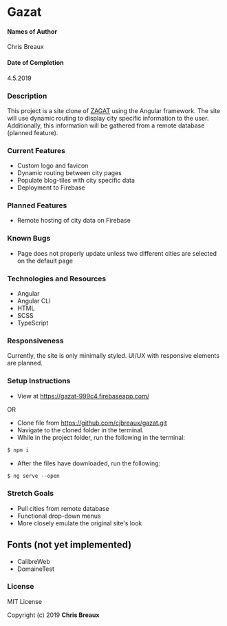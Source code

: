 # Gazat


#### Names of Author
Chris Breaux

#### Date of Completion

4.5.2019

### Description

This project is a site clone of [ZAGAT](https://www.zagat.com/) using the Angular framework. The site will use dynamic routing to display city specific information to the user. Additionally, this information will be gathered from a remote database (planned feature).




### Current Features

* Custom logo and favicon
* Dynamic routing between city pages
* Populate blog-tiles with city specific data
* Deployment to Firebase


### Planned Features
* Remote hosting of city data on Firebase

### Known Bugs
* Page does not properly update unless two different cities are selected on the default page

### Technologies and Resources

* Angular
* Angular CLI
* HTML  
* SCSS
* TypeScript



### Responsiveness

Currently, the site is only minimally styled. UI/UX with responsive elements are planned.

### Setup Instructions

* View at https://gazat-999c4.firebaseapp.com/

 OR
* Clone file from https://github.com/cjbreaux/gazat.git
* Navigate to the cloned folder in the terminal.
* While in the project folder, run the following in the terminal:
 ```html
$ npm i
```
* After the files have downloaded, run the following:
```html
$ ng serve --open
```



### Stretch Goals
* Pull cities from remote database
* Functional drop-down menus
* More closely emulate the original site's look

## Fonts (not yet implemented)

* CalibreWeb
* DomaineTest

### License

MIT License

Copyright (c) 2019 **Chris Breaux**
